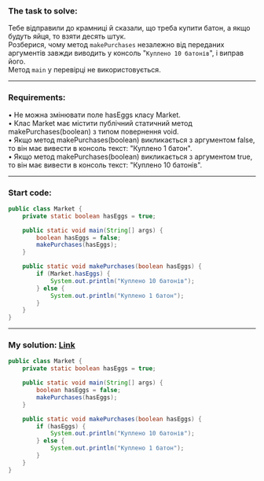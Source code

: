 ### **The task to solve:**  

Тебе відправили до крамниці й сказали, що треба купити батон, а якщо будуть яйця, то взяти десять штук.  
Розберися, чому метод `makePurchases` незалежно від переданих аргументів завжди виводить у консоль "`Куплено 10 батонів`", і виправ його.  
Метод `main` у перевірці не використовується.

---

### **Requirements:**  

• Не можна змінювати поле hasEggs класу Market.  
• Клас Market має містити публічний статичний метод makePurchases(boolean) з типом повернення void.  
• Якщо метод makePurchases(boolean) викликається з аргументом false, то він має вивести в консоль текст: "Куплено 1 батон".  
• Якщо метод makePurchases(boolean) викликається з аргументом true, то він має вивести в консоль текст: "Куплено 10 батонів".

---

### **Start code:**  

```java
public class Market {
    private static boolean hasEggs = true;

    public static void main(String[] args) {
        boolean hasEggs = false;
        makePurchases(hasEggs);
    }

    public static void makePurchases(boolean hasEggs) {
        if (Market.hasEggs) {
            System.out.println("Куплено 10 батонів");
        } else {
            System.out.println("Куплено 1 батон");
        }
    }
}
```

---

### **My solution: [Link](./src/Market.java)**  

```java
public class Market {
    private static boolean hasEggs = true;

    public static void main(String[] args) {
        boolean hasEggs = false;
        makePurchases(hasEggs);
    }

    public static void makePurchases(boolean hasEggs) {
        if (hasEggs) {
            System.out.println("Куплено 10 батонів");
        } else {
            System.out.println("Куплено 1 батон");
        }
    }
}
```
